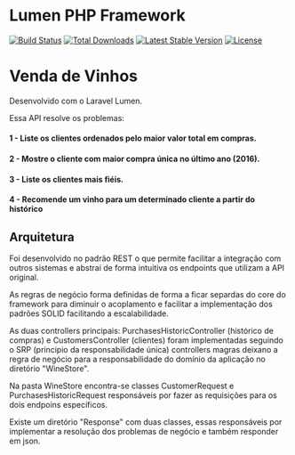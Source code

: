 # Lumen PHP Framework

[![Build Status](https://travis-ci.org/laravel/lumen-framework.svg)](https://travis-ci.org/laravel/lumen-framework)
[![Total Downloads](https://poser.pugx.org/laravel/lumen-framework/d/total.svg)](https://packagist.org/packages/laravel/lumen-framework)
[![Latest Stable Version](https://poser.pugx.org/laravel/lumen-framework/v/stable.svg)](https://packagist.org/packages/laravel/lumen-framework)
[![License](https://poser.pugx.org/laravel/lumen-framework/license.svg)](https://packagist.org/packages/laravel/lumen-framework)

# Venda de Vinhos

Desenvolvido com o Laravel Lumen.

Essa API resolve os problemas:

#### 1 - Liste os clientes ordenados pelo maior valor total em compras.
#### 2 - Mostre o cliente com maior compra única no último ano (2016).
#### 3 - Liste os clientes mais fiéis.
#### 4 - Recomende um vinho para um determinado cliente a partir do histórico

## Arquitetura

Foi desenvolvido no padrão REST o que permite facilitar a integração com outros sistemas e abstrai de forma intuitiva os endpoints que utilizam a API original.

As regras de negócio forma definidas de forma a ficar separdas do core do framework para diminuir o acoplamento e facilitar a implementação dos padrões SOLID facilitando a escalabilidade.

As duas controllers principais: PurchasesHistoricController (histórico de compras) e CustomersController (clientes) foram implementadas seguindo o SRP (principio da responsabilidade única) controllers magras deixano a regra de negócio para a responsabilidade do domínio da aplicação no diretório "WineStore".

Na pasta WineStore encontra-se classes CustomerRequest e PurchasesHistoricRequest responsáveis por fazer as requisições para os dois endpoins específicos.

Existe um diretório "Response" com duas classes, essas responsáveis por implementar a resolução dos problemas de negócio e também responder em json.
